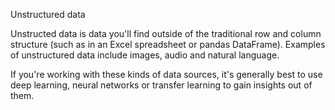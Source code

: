 Unstructured data

Unstructed data is data you'll find outside of the traditional row and column structure (such as in an Excel spreadsheet or pandas DataFrame). Examples of unstructured data include images, audio and natural language.

If you're working with these kinds of data sources, it's generally best to use deep learning, neural networks or transfer learning to gain insights out of them.



